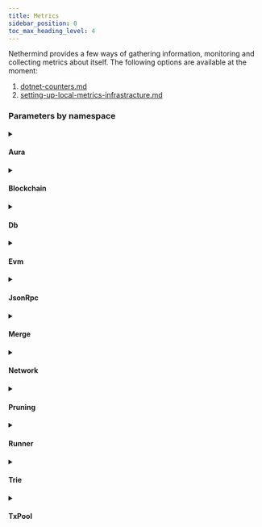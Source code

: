 ```yaml
---
title: Metrics
sidebar_position: 0
toc_max_heading_level: 4
---
```


Nethermind provides a few ways of gathering information, monitoring and collecting metrics about itself. The
following options are available at the moment:

1. [dotnet-counters.md](dotnet-counters.md)
2. [setting-up-local-metrics-infrastracture.md](setting-up-local-metrics-infrastracture.md)

### Parameters by namespace

<!--[start autogen]-->

<details>
<summary className="nd-details-heading">

#### Aura

</summary>
<p>

- **`nethermind_au_ra_step`**
  
  Current AuRa step

- **`nethermind_commit_hash_transaction`**
  
  RANDAO number of commit hash transactions

- **`nethermind_emit_initiate_change`**
  
  POSDAO number of emit init change transactions

- **`nethermind_reported_benign_misbehaviour`**
  
  Number of reported benign misbehaviour validators

- **`nethermind_reported_malicious_misbehaviour`**
  
  Number of reported malicious misbehaviour validators

- **`nethermind_reveal_number`**
  
  RANDAO number of reveal number transactions

- **`nethermind_sealed_transactions`**
  
  Number of sealed transactions generated by engine

- **`nethermind_validators_count`**
  
  Number of current AuRa validators


</p>
</details>

<details>
<summary className="nd-details-heading">

#### Blockchain

</summary>
<p>

- **`nethermind_best_known_block_number`**
  
  The estimated highest block available.

- **`nethermind_blockchain_height`**
  
  The current height of the canonical chain.

- **`nethermind_blocks`**
  
  Total number of blocks processed

- **`nethermind_blocks_sealed`**
  
  Total number of sealed blocks

- **`nethermind_failed_block_seals`**
  
  Total number of failed block seals

- **`nethermind_gas_limit`**
  
  Gas Limit for processed blocks

- **`nethermind_gas_used`**
  
  Gas Used in processed blocks

- **`nethermind_last_difficulty`**
  
  Difficulty of the last block

- **`nethermind_mgas`**
  
  Total MGas processed

- **`nethermind_processing_queue_size`**
  
  Number of blocks awaiting for processing.

- **`nethermind_recovery_queue_size`**
  
  Number of blocks awaiting for recovery of public keys from signatures.

- **`nethermind_reorganizations`**
  
  Total number of chain reorganizations

- **`nethermind_total_difficulty`**
  
  Total difficulty on the chain

- **`nethermind_transactions`**
  
  Total number of transactions processed

- **`nethermind_bad_blocks`**
  
  Number of invalid blocks.

- **`nethermind_bad_blocks_by_nethermind_nodes`**
  
  Number of invalid blocks with extra data set to 'Nethermind'.

</p>
</details>

<details>
<summary className="nd-details-heading">

#### Db

</summary>
<p>

- **`nethermind_block_infos_db_reads`**
  
  Number of Block Infos DB reads.

- **`nethermind_block_infos_db_size`**
  
  Size of blockInfos DB in bytes

- **`nethermind_block_infos_db_writes`**
  
  Number of Block Infos DB writes.

- **`nethermind_blocks_db_reads`**
  
  Number of Blocks DB reads.

- **`nethermind_blocks_db_size`**
  
  Size of blocks DB in bytes

- **`nethermind_blocks_db_writes`**
  
  Number of Blocks DB writes.

- **`nethermind_bloom_db_reads`**
  
  Number of Bloom DB reads.

- **`nethermind_bloom_db_size`**
  
  Size of bloom DB in bytes

- **`nethermind_bloom_db_writes`**
  
  Number of Bloom DB writes.

- **`nethermind_c_h_t_db_reads`**
  
  Number of CHT DB reads.

- **`nethermind_cht_db_size`**
  
  Size of cht DB in bytes

- **`nethermind_c_h_t_db_writes`**
  
  Number of CHT DB writes.

- **`nethermind_code_db_reads`**
  
  Number of Code DB reads.

- **`nethermind_code_db_size`**
  
  Size of code DB in bytes

- **`nethermind_code_db_writes`**
  
  Number of Code DB writes.

- **`nethermind_db_block_cache_memory_size`**
  
  Size of unmanaged memory for DB block caches in bytes

- **`nethermind_db_index_filter_memory_size`**
  
  Size of unmanaged memory for DB indexes and filters in bytes

- **`nethermind_db_memtable_memory_size`**
  
  Size of unmanaged memory for DB memtables in bytes

- **`nethermind_db_stats`**
  
  Metrics extracted from RocksDB Compaction Stats and DB Statistics

- **`nethermind_db_total_memory_size`**
  
  Size of total unmanaged memory for DB in bytes

- **`nethermind_header_db_reads`**
  
  Number of Headers DB reads.

- **`nethermind_header_db_writes`**
  
  Number of Headers DB writes.

- **`nethermind_headers_db_size`**
  
  Size of headers DB in bytes

- **`nethermind_metadata_db_reads`**
  
  Number of Metadata DB reads.

- **`nethermind_metadata_db_size`**
  
  Size of metadata DB in bytes

- **`nethermind_metadata_db_writes`**
  
  Number of Metadata DB writes.

- **`nethermind_other_db_reads`**
  
  Number of other DB reads.

- **`nethermind_other_db_writes`**
  
  Number of other DB writes.

- **`nethermind_receipts_db_reads`**
  
  Number of Receipts DB reads.

- **`nethermind_receipts_db_size`**
  
  Size of receipts DB in bytes

- **`nethermind_receipts_db_writes`**
  
  Number of Receipts DB writes.

- **`nethermind_state_db_pruning`**
  
  Indicator if StadeDb is being pruned.

- **`nethermind_state_db_reads`**
  
  Number of State DB reads.

- **`nethermind_state_db_size`**
  
  Size of state DB in bytes

- **`nethermind_state_db_writes`**
  
  Number of State DB writes.

- **`nethermind_state_tree_reads`**
  
  Number of State Trie reads.

- **`nethermind_state_tree_writes`**
  
  Number of Blocks Trie writes.

- **`nethermind_storage_tree_reads`**
  
  Number of storge trie reads.

- **`nethermind_storage_tree_writes`**
  
  Number of storage trie writes.

- **`nethermind_witness_db_reads`**
  
  Number of Witness DB reads.

- **`nethermind_witness_db_size`**
  
  Size of witness DB in bytes

- **`nethermind_witness_db_writes`**
  
  Number of Witness DB writes.


</p>
</details>

<details>
<summary className="nd-details-heading">

#### Evm

</summary>
<p>

- **`nethermind_blockhash_opcode`**
  
  Number of BLOCKHASH opcodes executed.

- **`nethermind_bn254_add_precompile`**
  
  Number of BN254_ADD precompile calls.

- **`nethermind_bn254_mul_precompile`**
  
  Number of BN254_MUL precompile calls.

- **`nethermind_bn254_pairing_precompile`**
  
  Number of BN254_PAIRING precompile calls.

- **`nethermind_calls`**
  
  Number of calls to other contracts.

- **`nethermind_creates`**
  
  Number of contract create calls.

- **`nethermind_ec_recover_precompile`**
  
  Number of EC_RECOVERY precompile calls.

- **`nethermind_empty_calls`**
  
  Number of calls made to addresses without code.

- **`nethermind_evm_exceptions`**
  
  Number of EVM exceptions thrown by contracts.

- **`nethermind_m_copy_opcode`**
  
  Number of MCOPY opcodes executed.

- **`nethermind_mod_exp_opcode`**
  
  Number of MODEXP precompiles executed.

- **`nethermind_mod_exp_precompile`**
  
  Number of MODEXP precompile calls.

- **`nethermind_point_evaluation_precompile`**
  
  Number of Point Evaluation precompile calls.

- **`nethermind_ripemd160_precompile`**
  
  Number of RIPEMD160 precompile calls.

- **`nethermind_self_destructs`**
  
  Number of SELFDESTRUCT calls.

- **`nethermind_sha256_precompile`**
  
  Number of SHA256 precompile calls.

- **`nethermind_sload_opcode`**
  
  Number of SLOAD opcodes executed.

- **`nethermind_sstore_opcode`**
  
  Number of SSTORE opcodes executed.

- **`nethermind_tload_opcode`**
  
  Number of TLOAD opcodes executed.

- **`nethermind_tstore_opcode`**
  
  Number of TSTORE opcodes executed.


</p>
</details>

<details>
<summary className="nd-details-heading">

#### JsonRpc

</summary>
<p>

- **`nethermind_json_rpc_bytes_received`**
  
  Number of JSON RPC bytes received.

- **`nethermind_json_rpc_bytes_sent`**
  
  Number of JSON RPC bytes sent.

- **`nethermind_json_rpc_errors`**
  
  Number of JSON RPC requests processed with errors.

- **`nethermind_json_rpc_invalid_requests`**
  
  Number of JSON RPC requests that were invalid.

- **`nethermind_json_rpc_request_deserialization_failures`**
  
  Number of JSON RPC requests that failed JSON deserialization.

- **`nethermind_json_rpc_requests`**
  
  Total number of JSON RPC requests received by the node.

- **`nethermind_json_rpc_successes`**
  
  Number of JSON RPC requests processed succesfully.


</p>
</details>

<details>
<summary className="nd-details-heading">

#### Merge

</summary>
<p>

- **`nethermind_forkchoice_upded_execution_time`**
  
  ForkchoiceUpded request execution time

- **`nethermind_get_payload_requests`**
  
  Number of GetPayload Requests

- **`nethermind_new_payload_execution_time`**
  
  NewPayload request execution time

- **`nethermind_number_of_transactions_in_get_payload`**
  
  Number of Transactions included in the Last GetPayload Request


</p>
</details>

<details>
<summary className="nd-details-heading">

#### Network

</summary>
<p>

- **`nethermind_already_connected_disconnects`**
  
  Number of received disconnects due to already connected

- **`nethermind_breach_of_protocol_disconnects`**
  
  Number of received disconnects due to breach of protocol

- **`nethermind_client_quitting_disconnects`**
  
  Number of received disconnects due to client quitting

- **`nethermind_disconnect_requested_disconnects`**
  
  Number of received disconnects due to disconnect requested

- **`nethermind_eth62_block_bodies_received`**
  
  Number of eth.62 BlockBodies messages received

- **`nethermind_eth62_block_headers_received`**
  
  Number of eth.62 BlockHeaders messages received

- **`nethermind_eth62_get_block_bodies_received`**
  
  Number of eth.62 GetBlockBodies messages received

- **`nethermind_eth62_get_block_headers_received`**
  
  Number of eth.62 GetBlockHeaders messages received

- **`nethermind_eth62_new_block_hashes_received`**
  
  Number of eth.62 NewBlockHashes messages received

- **`nethermind_eth62_new_block_received`**
  
  Number of eth.62 NewBlock messages received

- **`nethermind_eth62_transactions_received`**
  
  Number of eth.62 Transactions messages received

- **`nethermind_eth63_get_node_data_received`**
  
  Number of eth.63 GetNodeData messages received

- **`nethermind_eth63_get_receipts_received`**
  
  Number of eth.63 GetReceipts messages received

- **`nethermind_eth63_node_data_received`**
  
  Number of eth.63 NodeData messages received

- **`nethermind_eth63_receipts_received`**
  
  Number of eth.63 Receipts messages received

- **`nethermind_eth65_get_pooled_transactions_received`**
  
  Number of eth.65 GetPooledTransactions messages received

- **`nethermind_eth65_get_pooled_transactions_requested`**
  
  Number of eth.65 GetPooledTransactions messages sent

- **`nethermind_eth65_new_pooled_transaction_hashes_received`**
  
  Number of eth.65 NewPooledTransactionHashes messages received

- **`nethermind_eth65_new_pooled_transaction_hashes_sent`**
  
  Number of eth.65 NewPooledTransactionHashes messages sent

- **`nethermind_eth65_pooled_transactions_received`**
  
  Number of eth.65 PooledTransactions messages received

- **`nethermind_eth66_block_bodies_received`**
  
  Number of eth.66 BlockBodies messages received

- **`nethermind_eth66_block_headers_received`**
  
  Number of eth.66 BlockHeaders messages received

- **`nethermind_eth66_get_block_bodies_received`**
  
  Number of eth.66 GetBlockBodies messages received

- **`nethermind_eth66_get_block_headers_received`**
  
  Number of eth.66 GetBlockHeaders messages received

- **`nethermind_eth66_get_node_data_received`**
  
  Number of eth.66 GetNodeData messages received

- **`nethermind_eth66_get_pooled_transactions_received`**
  
  Number of eth.66 GetPooledTransactions messages received

- **`nethermind_eth66_get_pooled_transactions_requested`**
  
  Number of eth.66 GetPooledTransactions messages sent

- **`nethermind_eth66_get_receipts_received`**
  
  Number of eth.66 GetReceipts messages received

- **`nethermind_eth66_node_data_received`**
  
  Number of eth.66 NodeData messages received

- **`nethermind_eth66_pooled_transactions_received`**
  
  Number of eth.66 PooledTransactions messages received

- **`nethermind_eth66_receipts_received`**
  
  Number of eth.66 Receipts messages received

- **`nethermind_eth68_new_pooled_transaction_hashes_received`**
  
  Number of eth.68 NewPooledTransactionHashes messages received

- **`nethermind_eth68_new_pooled_transaction_hashes_sent`**
  
  Number of eth.68 NewPooledTransactionHashes messages sent

- **`nethermind_handshakes`**
  
  Number of devp2p handshakes

- **`nethermind_handshake_timeouts`**
  
  Number of devp2p handshke timeouts

- **`nethermind_hellos_received`**
  
  Number of devp2p hello messages received

- **`nethermind_hellos_sent`**
  
  Number of devp2p hello messages sent

- **`nethermind_incoming_connections`**
  
  Number of incoming connection.

- **`nethermind_incompatible_p2_p_disconnects`**
  
  Number of received disconnects due to incompatible devp2p version

- **`nethermind_les_statuses_received`**
  
  Number of les status messages received

- **`nethermind_les_statuses_sent`**
  
  Number of les status messages sent

- **`nethermind_local_already_connected_disconnects`**
  
  Number of initiated disconnects due to already connected

- **`nethermind_local_breach_of_protocol_disconnects`**
  
  Number of sent disconnects due to breach of protocol

- **`nethermind_local_client_quitting_disconnects`**
  
  Number of initiated disconnects due to client quitting

- **`nethermind_local_disconnect_requested_disconnects`**
  
  Number of initiated disconnects due to disconnect requested

- **`nethermind_local_disconnects_total`**
  
  Number of local disconnects

- **`nethermind_local_incompatible_p2_p_disconnects`**
  
  Number of initiated disconnects due to incompatible devp2p

- **`nethermind_local_null_node_identity_disconnects`**
  
  Number of initiated disconnects due to missing node identity

- **`nethermind_local_other_disconnects`**
  
  Number of initiated disconnects due to other reason

- **`nethermind_local_receive_message_timeout_disconnects`**
  
  Number of initiated disconnects due to request timeout

- **`nethermind_local_same_as_self_disconnects`**
  
  Number of initiated disconnects due to connection to self

- **`nethermind_local_tcp_subsystem_error_disconnects`**
  
  Number of initiated disconnects due to TCP error

- **`nethermind_local_too_many_peers_disconnects`**
  
  Number of initiated disconnects due to breach of protocol

- **`nethermind_local_unexpected_identity_disconnects`**
  
  Number of initiated disconnects due to node identity info mismatch

- **`nethermind_local_useless_peer_disconnects`**
  
  Number of sent disconnects due to useless peer

- **`nethermind_null_node_identity_disconnects`**
  
  Number of received disconnects due to missing peer identity

- **`nethermind_other_disconnects`**
  
  Number of received disconnects due to other reasons

- **`nethermind_outgoing_connections`**
  
  Number of outgoing connection.

- **`nethermind_peer_limit`**
  
  The maximum number of peers this node allows to connect.

- **`nethermind_receive_message_timeout_disconnects`**
  
  Number of received disconnects due to request timeouts

- **`nethermind_remote_disconnects_total`**
  
  Number of remote disconnects

- **`nethermind_same_as_self_disconnects`**
  
  Number of received disconnects due to connecting to self

- **`nethermind_snap_account_range_received`**
  
  Number of SNAP AccountRange messages received

- **`nethermind_snap_byte_codes_received`**
  
  Number of SNAP ByteCodes messages received

- **`nethermind_snap_get_account_range_received`**
  
  Number of SNAP GetAccountRange messages received

- **`nethermind_snap_get_account_range_sent`**
  
  Number of SNAP GetAccountRange messages sent

- **`nethermind_snap_get_byte_codes_received`**
  
  Number of SNAP GetByteCodes messages received

- **`nethermind_snap_get_byte_codes_sent`**
  
  Number of SNAP GetByteCodes messages sent

- **`nethermind_snap_get_storage_ranges_received`**
  
  Number of SNAP GetStorageRanges messages received

- **`nethermind_snap_get_storage_ranges_sent`**
  
  Number of SNAP GetStorageRanges messages sent

- **`nethermind_snap_get_trie_nodes_received`**
  
  Number of SNAP GetTrieNodes messages received

- **`nethermind_snap_get_trie_nodes_sent`**
  
  Number of SNAP GetTrieNodes messages sent

- **`nethermind_snap_storage_ranges_received`**
  
  Number of SNAP StorageRanges messages received

- **`nethermind_snap_trie_nodes_received`**
  
  Number of SNAP TrieNodes messages received

- **`nethermind_statuses_received`**
  
  Number of eth status messages received

- **`nethermind_statuses_sent`**
  
  Number of eth status messages sent

- **`nethermind_tcp_subsystem_error_disconnects`**
  
  Number of disconnects due to TCP error

- **`nethermind_too_many_peers_disconnects`**
  
  Number of received disconnects due to too many peers

- **`nethermind_unexpected_identity_disconnects`**
  
  Number of received disconnects due to peer identity information mismatch

- **`nethermind_useless_peer_disconnects`**
  
  Number of received disconnects due to useless peer


</p>
</details>

<details>
<summary className="nd-details-heading">

#### Pruning

</summary>
<p>

- **`nethermind_cached_nodes_count`**
  
  Nodes that are currently kept in cache (either persisted or not)

- **`nethermind_committed_nodes_count`**
  
  Nodes that have been committed since the session start. These nodes may have been pruned, persisted or replaced.

- **`nethermind_deep_pruned_persisted_nodes_count`**
  
  Nodes that have been removed from the cache during deep pruning because they have been persisted before.

- **`nethermind_deep_pruning_time`**
  
  Time taken by the last deep pruning.

- **`nethermind_last_persisted_block_number`**
  
  Last persisted block number (snapshot).

- **`nethermind_loaded_from_cache_nodes_count`**
  
  Number of reads from the node cache.

- **`nethermind_loaded_from_db_nodes_count`**
  
  Number of DB reads.

- **`nethermind_loaded_from_rlp_cache_nodes_count`**
  
  Number of reads from the RLP cache.

- **`nethermind_memory_used_by_cache`**
  
  Estimated memory used by cache.

- **`nethermind_persisted_node_count`**
  
  Nodes that have been persisted since the session start.

- **`nethermind_pruned_persisted_nodes_count`**
  
  Nodes that have been removed from the cache during pruning because they have been persisted before.

- **`nethermind_pruned_transient_nodes_count`**
  
  Nodes that have been removed from the cache during pruning because they were no longer needed.

- **`nethermind_pruning_time`**
  
  Time taken by the last pruning.

- **`nethermind_replaced_nodes_count`**
  
  Number of nodes that have been exactly the same as other nodes in the cache when committing.

- **`nethermind_snapshot_persistence_time`**
  
  Time taken by the last snapshot persistence.


</p>
</details>

<details>
<summary className="nd-details-heading">

#### Runner

</summary>
<p>

- **`nethermind_version`**
  
  Version number


</p>
</details>

<details>
<summary className="nd-details-heading">

#### Trie

</summary>
<p>

- **`nethermind_tree_node_hash_calculations`**
  
  Number of trie node hash calculations.

- **`nethermind_tree_node_rlp_decodings`**
  
  Number of trie node RLP decodings.

- **`nethermind_tree_node_rlp_encodings`**
  
  Number of trie node RLP encodings.


</p>
</details>

<details>
<summary className="nd-details-heading">

#### TxPool

</summary>
<p>

- **`nethermind_dark_pool_ratio_level1`**
  
  Ratio of transactions in the block absent in hashCache.

- **`nethermind_dark_pool_ratio_level2`**
  
  Ratio of transactions in the block absent in pending transactions.

- **`nethermind_eip1559_transactions_ratio`**
  
  Ratio of 1559-type transactions in the block.

- **`nethermind_pending1559_transactions_added`**
  
  Number of pending 1559-type transactions added to transaction pool.

- **`nethermind_pending_transactions_added`**
  
  Number of pending transactions added to transaction pool.

- **`nethermind_pending_transactions_balance_below_value`**
  
  Number of pending transactions received that were ignored because balance is less than txn value.

- **`nethermind_pending_transactions_discarded`**
  
  Number of pending transactions received that were ignored.

- **`nethermind_pending_transactions_evicted`**
  
  Number of pending transactions evicted from transaction pool.

- **`nethermind_pending_transactions_gas_limit_too_high`**
  
  Number of pending transactions received that were ignored because the gas limit was to high for the block.

- **`nethermind_pending_transactions_hashes_sent`**
  
  Number of hashes of pending transactions broadcasted to peers.

- **`nethermind_pending_transactions_known`**
  
  Number of already known pending transactions.

- **`nethermind_pending_transactions_low_nonce`**
  
  Number of transactions with already used nonce.

- **`nethermind_pending_transactions_malformed`**
  
  Number of malformed transactions.

- **`nethermind_pending_transactions_nonce_gap`**
  
  Number of pending transactions received that were ignored because of not having preceding nonce of this sender in TxPool.

- **`nethermind_pending_transactions_passed_filters_but_cannot_compete_on_fees`**
  
  Number of pending transactions received that were ignored after passing early rejections as balance is too low to compete with lowest effective fee in transaction pool.

- **`nethermind_pending_transactions_received`**
  
  Number of pending transactions received from peers.

- **`nethermind_pending_transactions_sent`**
  
  Number of pending transactions broadcasted to peers.

- **`nethermind_pending_transactions_too_low_balance`**
  
  Number of pending transactions received that were ignored because balance too low for fee to be higher than the lowest fee in transaction pool.

- **`nethermind_pending_transactions_too_low_fee`**
  
  Number of pending transactions received that were ignored because of fee lower than the lowest fee in transaction pool.

- **`nethermind_pending_transactions_unresolvable_sender`**
  
  Number of pending transactions received that were ignored because the sender couldn't be resolved.

- **`nethermind_pending_transactions_with_expensive_filtering`**
  
  Number of pending transactions that reached filters which are resource expensive

- **`nethermind_pending_transactions_zero_balance`**
  
  Number of pending transactions received that were ignored because balance is zero and cannot pay gas.

- **`nethermind_transaction_count`**
  
  Number of transactions in pool.


</p>
</details>

<!--[end autogen]-->
